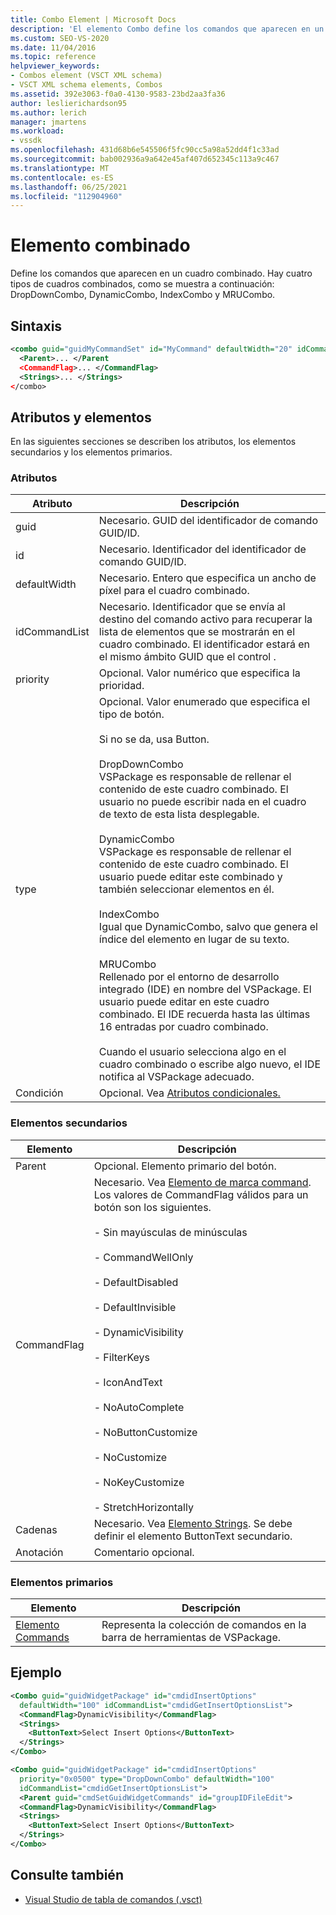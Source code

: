 ```yaml
---
title: Combo Element | Microsoft Docs
description: 'El elemento Combo define los comandos que aparecen en un cuadro combinado. Hay cuatro tipos: DropDownCombo, DynamicCombo, IndexCombo y MRUCombo.'
ms.custom: SEO-VS-2020
ms.date: 11/04/2016
ms.topic: reference
helpviewer_keywords:
- Combos element (VSCT XML schema)
- VSCT XML schema elements, Combos
ms.assetid: 392e3063-f0a0-4130-9583-23bd2aa3fa36
author: leslierichardson95
ms.author: lerich
manager: jmartens
ms.workload:
- vssdk
ms.openlocfilehash: 431d68b6e545506f5fc90cc5a98a52dd4f1c33ad
ms.sourcegitcommit: bab002936a9a642e45af407d652345c113a9c467
ms.translationtype: MT
ms.contentlocale: es-ES
ms.lasthandoff: 06/25/2021
ms.locfileid: "112904960"
---
```

# <a name="combo-element"></a>Elemento combinado
Define los comandos que aparecen en un cuadro combinado. Hay cuatro tipos de cuadros combinados, como se muestra a continuación: DropDownCombo, DynamicCombo, IndexCombo y MRUCombo.

## <a name="syntax"></a>Sintaxis

```xml
<combo guid="guidMyCommandSet" id="MyCommand" defaultWidth="20" idCommandList="MyCommandListID" priority="0x102" type="DropDownCombo">
  <Parent>... </Parent
  <CommandFlag>... </CommandFlag>
  <Strings>... </Strings>
</combo>
```

## <a name="attributes-and-elements"></a>Atributos y elementos
 En las siguientes secciones se describen los atributos, los elementos secundarios y los elementos primarios.

### <a name="attributes"></a>Atributos

|Atributo|Descripción|
|---------------|-----------------|
|guid|Necesario. GUID del identificador de comando GUID/ID.|
|id|Necesario. Identificador del identificador de comando GUID/ID.|
|defaultWidth|Necesario. Entero que especifica un ancho de píxel para el cuadro combinado.|
|idCommandList|Necesario. Identificador que se envía al destino del comando activo para recuperar la lista de elementos que se mostrarán en el cuadro combinado. El identificador estará en el mismo ámbito GUID que el control .|
|priority|Opcional. Valor numérico que especifica la prioridad.|
|type|Opcional. Valor enumerado que especifica el tipo de botón.<br /><br /> Si no se da, usa Button.<br /><br /> DropDownCombo<br /> VSPackage es responsable de rellenar el contenido de este cuadro combinado. El usuario no puede escribir nada en el cuadro de texto de esta lista desplegable.<br /><br /> DynamicCombo<br /> VSPackage es responsable de rellenar el contenido de este cuadro combinado. El usuario puede editar este combinado y también seleccionar elementos en él.<br /><br /> IndexCombo<br /> Igual que DynamicCombo, salvo que genera el índice del elemento en lugar de su texto.<br /><br /> MRUCombo<br /> Rellenado por el entorno de desarrollo integrado (IDE) en nombre del VSPackage.  El usuario puede editar en este cuadro combinado. El IDE recuerda hasta las últimas 16 entradas por cuadro combinado.<br /><br /> Cuando el usuario selecciona algo en el cuadro combinado o escribe algo nuevo, el IDE notifica al VSPackage adecuado.|
|Condición|Opcional. Vea [Atributos condicionales.](../extensibility/vsct-xml-schema-conditional-attributes.md)|

### <a name="child-elements"></a>Elementos secundarios

|Elemento|Descripción|
|-------------|-----------------|
|Parent|Opcional. Elemento primario del botón.|
|CommandFlag|Necesario. Vea [Elemento de marca command](../extensibility/command-flag-element.md). Los valores de CommandFlag válidos para un botón son los siguientes.<br /><br /> - Sin mayúsculas de minúsculas<br /><br /> - CommandWellOnly<br /><br /> - DefaultDisabled<br /><br /> - DefaultInvisible<br /><br /> - DynamicVisibility<br /><br /> - FilterKeys<br /><br /> - IconAndText<br /><br /> - NoAutoComplete<br /><br /> - NoButtonCustomize<br /><br /> - NoCustomize<br /><br /> - NoKeyCustomize<br /><br /> - StretchHorizontally|
|Cadenas|Necesario. Vea [Elemento Strings](../extensibility/strings-element.md). Se debe definir el elemento ButtonText secundario.|
|Anotación|Comentario opcional.|

### <a name="parent-elements"></a>Elementos primarios

|Elemento|Descripción|
|-------------|-----------------|
|[Elemento Commands](../extensibility/commands-element.md)|Representa la colección de comandos en la barra de herramientas de VSPackage.|

## <a name="example"></a>Ejemplo

```xml
<Combo guid="guidWidgetPackage" id="cmdidInsertOptions"
  defaultWidth="100" idCommandList="cmdidGetInsertOptionsList">
  <CommandFlag>DynamicVisibility</CommandFlag>
  <Strings>
    <ButtonText>Select Insert Options</ButtonText>
  </Strings>
</Combo>

<Combo guid="guidWidgetPackage" id="cmdidInsertOptions"
  priority="0x0500" type="DropDownCombo" defaultWidth="100"
  idCommandList="cmdidGetInsertOptionsList">
  <Parent guid="cmdSetGuidWidgetCommands" id="groupIDFileEdit">
  <CommandFlag>DynamicVisibility</CommandFlag>
  <Strings>
    <ButtonText>Select Insert Options</ButtonText>
  </Strings>
</Combo>
```

## <a name="see-also"></a>Consulte también
- [Visual Studio de tabla de comandos (.vsct)](../extensibility/internals/visual-studio-command-table-dot-vsct-files.md)
